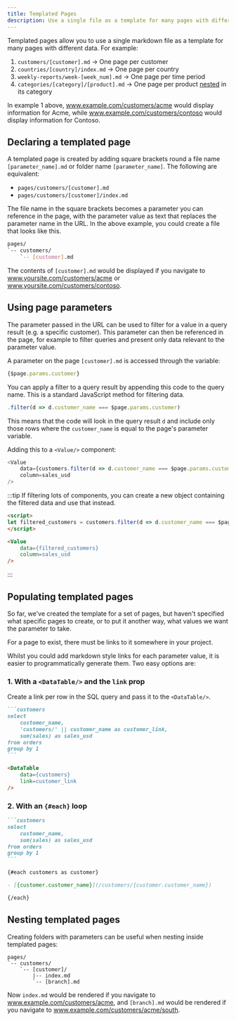 ```yaml
---
title: Templated Pages
description: Use a single file as a template for many pages with different data.
---
```


Templated pages allow you to use a single markdown file as a template for many pages with different data. For example:

1. `customers/[customer].md` -> One page per customer
1. `countries/[country]/index.md` -> One page per country
1. `weekly-reports/week-[week_num].md` -> One page per time period
1. `categories/[category]/[product].md` -> One page per product [nested](#nesting-templated-pages) in its category

In example 1 above, www.example.com/customers/acme would display information for Acme, while www.example.com/customers/contoso would display information for Contoso.

## Declaring a templated page

A templated page is created by adding square brackets round a file name `[parameter_name].md` or folder name `[parameter_name]`.
The following are equivalent:

- `pages/customers/[customer].md`
- `pages/customers/[customer]/index.md`

The file name in the square brackets becomes a parameter you can reference in the page, with the parameter value as text that replaces the parameter name in the URL.
In the above example, you could create a file that looks like this.

```bash
pages/ 
`-- customers/
    `-- [customer].md
```

The contents of `[customer].md` would be displayed if you navigate to www.yoursite.com/customers/acme or www.yoursite.com/customers/contoso.

## Using page parameters

The parameter passed in the URL can be used to filter for a value in a query result (e.g. a specific customer). This parameter can then be referenced in the page, for example to filter queries and present only data relevant to the parameter value.

A parameter on the page `[customer].md` is accessed through the variable:

```js
{$page.params.customer}
```

You can apply a filter to a query result by appending this code to the query name. This is a standard JavaScript method for filtering data.

```js title="Filter method"
.filter(d => d.customer_name === $page.params.customer)
```

This means that the code will look in the query result `d` and include only those rows where the `customer_name` is equal to the page's parameter variable.

Adding this to a `<Value/>` component:

```js
<Value
    data={customers.filter(d => d.customer_name === $page.params.customer)} 
    column=sales_usd
/>
```

:::tip
If filtering lots of components, you can create a new object containing the filtered data and use that instead.

```markdown
<script>
let filtered_customers = customers.filter(d => d.customer_name === $page.params.customer)
</script>

<Value 
    data={filtered_customers} 
    column=sales_usd
/>
```
:::
## Populating templated pages

So far, we've created the template for a set of pages, but haven't specified what specific pages to create, or to put it another way, what values we want the parameter to take.

For a page to exist, there must be links to it somewhere in your project.

Whilst you could add markdown style links for each parameter value, it is easier to programmatically generate them. Two easy options are:

### 1. With a `<DataTable/>` and the `link` prop

Create a link per row in the SQL query and pass it to the `<DataTable/>`.

````markdown
```customers
select
    customer_name,
    'customers/' || customer_name as customer_link,
    sum(sales) as sales_usd
from orders
group by 1
```

<DataTable
    data={customers}
    link=customer_link
/>
````

### 2. With an `{#each}` loop
````markdown
```customers
select
    customer_name,
    sum(sales) as sales_usd
from orders
group by 1
```

{#each customers as customer}

- [{customer.customer_name}](/customers/{customer.customer_name})

{/each}
````

## Nesting templated pages

Creating folders with parameters can be useful when nesting inside templated pages:

```
pages/ 
`-- customers/
    `-- [customer]/
        |-- index.md
        `-- [branch].md
```

Now `index.md` would be rendered if you navigate to www.example.com/customers/acme, and `[branch].md` would be rendered if you navigate to www.example.com/customers/acme/south.
